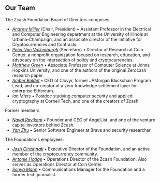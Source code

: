 ## Our Team

The Zcash Foundation Board of Directors comprises:

- [_Andrew Miller_](https://soc1024.com/) (Chair, President) • Assistant Professor in the Electrical and Computer Engineering department at the University of Illinois at Urbana-Champaign, and an associate director of the Initiative for Cryptocurrencies and Contracts.
- [_Peter Van Valkenburgh_](http://www.petervv.com/) (Secretary) • Director of Research at Coin Center, a nonprofit organization focused on research, education, and advocacy on the intersection of policy and cryptocurrencies.
- [_Matthew Green_](https://isi.jhu.edu/~mgreen/) • Associate Professor of Computer Science at Johns Hopkins University, and one of the authors of the original Zerocash research paper.
- [_Amber Baldet_](http://www.amberbaldet.com/) • CEO of Clovyr, former JPMorgan Blockchain Program Lead, and co-creator of a zero-knowledge settlement layer for enterprise Ethereum.
- [_Ian Miers_](https://cs.jhu.edu/~imiers/) • Postdoc studying computer security and applied cryptography at Cornell Tech, and one of the creators of Zcash.

Former members:

- [_Naval Ravikant_](https://angel.co/naval) • Founder and CEO of AngelList, and one of the venture capital investors behind Zcash.
- [_Yan Zhu_](https://diracdeltas.github.io/) • Senior Software Engineer at Brave and security researcher.

The Foundation's employees:

- [_Josh Cincinnati_](https://twitter.com/acityinohio) • Executive Director of the Foundation, and an active member of the cryptocurrency community.
- [_Antonie Hodge_](https://twitter.com/antoniehodge) • Operations Director of the Zcash Foundation. Also serves as Operations Director at Coin Center.
- [_Sonya Mann_](https://twitter.com/sonyaellenmann) • Communications Manager for the Foundation and a former tech journalist.

